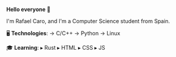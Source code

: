 **Hello everyone** 👋

I'm Rafael Caro, and I'm a Computer Science student from Spain.

🖥 __Technologies__:
→ C/C++
→ Python
→ Linux

🎓 __Learning__:
▸ Rust
▸ HTML
▸ CSS
▸ JS


